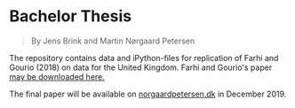 # Bachelor Thesis
> By Jens Brink and Martin Nørgaard Petersen

The repository contains data and iPython-files for replication of Farhi and Gourio (2018) on data for the United Kingdom. Farhi and Gourio's paper <a href="https://www.brookings.edu/bpea-articles/accounting-for-macro-finance-trends-market-power-intangibles-and-risk-premia/">may be downloaded here.</a>

The final paper will be available on <a href="http://www.norgaardpetersen.dk">norgaardpetersen.dk</a> in December 2019. 
